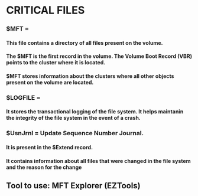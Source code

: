 # CRITICAL FILES

### $MFT = 

#### This file contains a directory of all files present on the volume.

#### The $MFT is the first record in the volume. The Volume Boot Record (VBR) points to the cluster where it is located.

#### $MFT stores information about the clusters where all other objects present on the volume are located.

### $LOGFILE = 

#### It stores the transactional logging of the file system. It helps maintanin the integrity of the file system in the event of a crash.

### $UsnJrnl = Update Sequence Number Journal.

#### It is present in the $Extend record.

#### It contains information about all files that were changed in the file system and the reason for the change

## Tool to use: MFT Explorer (EZTools)
